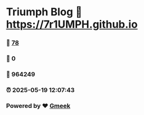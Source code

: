 # Triumph Blog :link: https://7r1UMPH.github.io 
### :page_facing_up: [78](https://7r1UMPH.github.io/tag.html) 
### :speech_balloon: 0 
### :hibiscus: 964249 
### :alarm_clock: 2025-05-19 12:07:43 
### Powered by :heart: [Gmeek](https://github.com/Meekdai/Gmeek)
